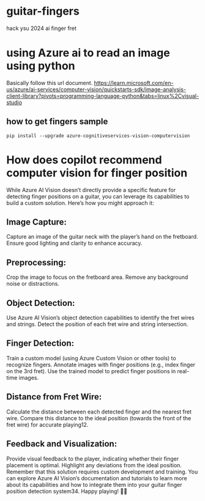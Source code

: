 # guitar-fingers
hack ysu 2024 ai finger fret 



# using Azure ai to read an image using python 

Basically follow this url document. 
<https://learn.microsoft.com/en-us/azure/ai-services/computer-vision/quickstarts-sdk/image-analysis-client-library?pivots=programming-language-python&tabs=linux%2Cvisual-studio>


## how to get fingers sample 


```
pip install --upgrade azure-cognitiveservices-vision-computervision
```


# How does copilot recommend computer vision for finger position 

While Azure AI Vision doesn’t directly provide a specific feature for detecting finger positions on a guitar, you can leverage its capabilities to build a custom solution. Here’s how you might approach it:

## Image Capture:
Capture an image of the guitar neck with the player’s hand on the fretboard.
Ensure good lighting and clarity to enhance accuracy.

## Preprocessing:
Crop the image to focus on the fretboard area.
Remove any background noise or distractions.

## Object Detection:
Use Azure AI Vision’s object detection capabilities to identify the fret wires and strings.
Detect the position of each fret wire and string intersection.

## Finger Detection:
Train a custom model (using Azure Custom Vision or other tools) to recognize fingers.
Annotate images with finger positions (e.g., index finger on the 3rd fret).
Use the trained model to predict finger positions in real-time images.

## Distance from Fret Wire:
Calculate the distance between each detected finger and the nearest fret wire.
Compare this distance to the ideal position (towards the front of the fret wire) for accurate playing12.

## Feedback and Visualization:
Provide visual feedback to the player, indicating whether their finger placement is optimal.
Highlight any deviations from the ideal position.
Remember that this solution requires custom development and training. You can explore Azure AI Vision’s documentation and tutorials to learn more about its capabilities and how to integrate them into your guitar finger position detection system34. Happy playing! 🎸🤘






